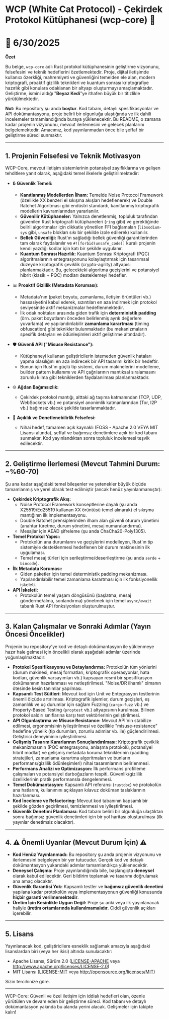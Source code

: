 # WCP (White Cat Protocol) - Çekirdek Protokol Kütüphanesi (wcp-core) 🐾

# 🔴 **6/30/2025**

**Özet**

Bu belge, `wcp-core` adlı Rust protokol kütüphanesinin geliştirme vizyonunu, felsefesini ve teknik hedeflerini özetlemektedir. Proje, dijital iletişimde kullanıcı özerkliği, mahremiyeti ve güvenliğini temelden ele alan, modern kriptografi, proaktif gizlilik teknikleri ve kuantum sonrası kriptografiye hazırlık gibi konulara odaklanan bir altyapı oluşturmayı amaçlamaktadır. Geliştirme, ismini aldığı "**Beyaz Kedi**"ye ithafen büyük bir titizlikle yürütülmektedir.

**Not:** Bu repository şu anda **boştur**. Kod tabanı, detaylı spesifikasyonlar ve API dokümantasyonu, proje belirli bir olgunluğa ulaştığında ve ilk dahili incelemeler tamamlandığında buraya yüklenecektir. Bu README, o zamana kadar projenin vizyonunu, mevcut ilerlemesini ve gelecek planlarını belgelemektedir. Amacımız, kod yayınlanmadan önce bile şeffaf bir geliştirme süreci sunmaktır.

---

## 1. Projenin Felsefesi ve Teknik Motivasyon

WCP-Core, mevcut iletişim sistemlerinin potansiyel zayıflıklarına ve gelişen tehditlere yanıt olarak, aşağıdaki temel ilkelerle geliştirilmektedir:

*   🔒 **Güvenlik Temeli:**
    *   **Kanıtlanmış Modellerden İlham:** Temelde Noise Protocol Framework (özellikle XX benzeri el sıkışma akışları hedeflenerek) ve Double Ratchet Algoritması gibi endüstri standardı, kanıtlanmış kriptografik modellerin kavramlarından yararlanılır.
    *   **Güvenilir Kütüphaneler:** Yalnızca denetlenmiş, topluluk tarafından güvenilen Rust kriptografi kütüphaneleri (`ring` gibi) ve gerektiğinde belirli algoritmalar için dikkatle yönetilen FFI bağlamaları (`libsodium-sys` gibi, `unsafe` blokları sıkı bir şekilde izole edilerek) kullanılır.
    *   **Bellek Güvenliği:** Rust'ın sağladığı bellek güvenliği garantilerinden tam olarak faydalanılır ve `#![forbid(unsafe_code)]` kuralı projenin kendi yazdığı kodlar için katı bir şekilde uygulanır.
    *   **Kuantum Sonrası Hazırlık:** Kuantum Sonrası Kriptografi (PQC) algoritmalarının entegrasyonunu kolaylaştırmak için tasarımsal düzeyde kriptografik çeviklik (crypto-agility) altyapısı planlanmaktadır. Bu, gelecekteki algoritma geçişlerini ve potansiyel hibrit (klasik + PQC) modları desteklemeyi hedefler.

*   📊 **Proaktif Gizlilik (Metadata Koruması):**
    *   Metadata'nın (paket boyutu, zamanlama, iletişim örüntüleri vb.) hassasiyetini kabul ederek, sızıntıları en aza indirmek için protokol seviyesinde aktif mekanizmalar hedeflenmektedir.
    *   İlk odak noktaları arasında giden trafik için **deterministik padding** (örn. paket boyutlarını önceden belirlenmiş ayrık değerlere yuvarlama) ve yapılandırılabilir **zamanlama karartması** (timing obfuscation) gibi teknikler bulunmaktadır (bu mekanizmaların spesifik detayları ve ödünleşimleri aktif geliştirme altındadır).

*   🛡️ **Güvenli API ("Misuse Resistance"):**
    *   Kütüphaneyi kullanan geliştiricilerin istemeden güvenlik hataları yapma olasılığını en aza indirecek bir API tasarımı kritik bir hedeftir.
    *   Bunun için Rust'ın güçlü tip sistemi, durum makinelerini modelleme, builder pattern kullanımı ve API çağrılarının mantıksal sıralamasını zorunlu kılma gibi tekniklerden faydalanılması planlanmaktadır.

*   🌐 **Ağdan Bağımsızlık:**
    *   Çekirdek protokol mantığı, alttaki ağ taşıma katmanından (TCP, UDP, WebSockets vb.) ve potansiyel anonimlik katmanlarından (Tor, I2P vb.) bağımsız olacak şekilde tasarlanmaktadır.

*   📖 **Açıklık ve Denetlenebilirlik Felsefesi:**
    *   Nihai hedef, tamamen açık kaynaklı (FOSS - Apache 2.0 VEYA MIT Lisansı altında), şeffaf ve bağımsız denetimlere açık bir kod tabanı sunmaktır. Kod yayınlandıktan sonra topluluk incelemesi teşvik edilecektir.

---

## 2. Geliştirme İlerlemesi (Mevcut Tahmini Durum: ~%60-70)

Şu ana kadar aşağıdaki temel bileşenler ve yetenekler büyük ölçüde tamamlanmış ve yerel olarak test edilmiştir (ancak henüz yayınlanmamıştır):

*   **Çekirdek Kriptografik Akış:**
    *   Noise Protocol Framework konseptlerine dayalı (şu anda X25519/Ed25519 kullanan XX örüntüsü temel alınarak) el sıkışma mantığının ilk implementasyonu.
    *   Double Ratchet prensiplerinden ilham alan güvenli oturum yönetimi (anahtar türetme, durum yönetimi, mesaj numaralandırma).
    *   Mesajlar için AEAD şifreleme (şu anda ChaCha20-Poly1305).
*   **Temel Protokol Yapısı:**
    *   Protokolün ana durumlarını ve geçişlerini modelleyen, Rust'ın tip sistemiyle desteklenmesi hedeflenen bir durum makinesinin ilk uygulaması.
    *   Temel mesaj türleri için serileştirme/deserileştirme (şu anda `serde` + `bincode`).
*   **İlk Metadata Koruması:**
    *   Giden paketler için temel deterministik padding mekanizması.
    *   Yapılandırılabilir temel zamanlama karartması için ilk fonksiyonellik iskeleti.
*   **API İskeleti:**
    *   Protokolün temel yaşam döngüsünü (başlatma, mesaj gönderme/alma, sonlandırma) yönetmek için temel `async/await` tabanlı Rust API fonksiyonları oluşturulmuştur.

---

## 3. Kalan Çalışmalar ve Sonraki Adımlar (Yayın Öncesi Öncelikler)

Projenin bu repository'ye kod ve detaylı dokümantasyon ile yüklenmeye hazır hale gelmesi için öncelikli olarak aşağıdaki adımlar üzerinde yoğunlaşılmaktadır:

*   **Protokol Spesifikasyonu ve Detaylandırma:** Protokolün tüm yönlerini (durum makinesi, mesaj formatları, kriptografik operasyonlar, hata kodları, güvenlik varsayımları vb.) kapsayan resmi bir spesifikasyon dokümanının hazırlanması ve netleştirilmesi. "Noise/DR ilhamlı" olmanın ötesinde kesin tanımlar yapılması.
*   **Kapsamlı Test Süitleri:** Mevcut kod için Unit ve Entegrasyon testlerinin önemli ölçüde artırılması. Kriptografik işlemler, durum geçişleri, eş zamanlılık ve uç durumlar için sağlam Fuzzing (`cargo-fuzz` vb.) ve Property-Based Testing (`proptest` vb.) altyapısının kurulması. Bilinen protokol saldırı sınıflarına karşı test vektörlerinin geliştirilmesi.
*   **API Olgunlaştırma ve Misuse Resistance:** Mevcut API'nin stabilize edilmesi, ergonomisinin iyileştirilmesi ve özellikle "misuse-resistance" hedefine yönelik (tip durumları, zorunlu adımlar vb. ile) güçlendirilmesi. Geliştirici deneyiminin iyileştirilmesi.
*   **Gelişmiş Tasarım Kararlarının Sonuçlandırılması:** Kriptografik çeviklik mekanizmasının (PQC entegrasyonu, anlaşma protokolü, potansiyel hibrit modlar) ve gelişmiş metadata koruma tekniklerinin (padding stratejileri, zamanlama karartma algoritmaları ve bunların performans/gizlilik ödünleşimleri) nihai tasarımlarının belirlenmesi.
*   **Performans Analizi ve Optimizasyon:** İlk performans profilleme çalışmaları ve potansiyel darboğazların tespiti. Güvenlik/gizlilik özelliklerinin pratik performansla dengelenmesi.
*   **Temel Dokümantasyon:** Kapsamlı API referansı (`rustdoc`) ve protokolün ana hatlarını, kullanımını açıklayan kılavuz doküman taslaklarının hazırlanması.
*   **Kod İnceleme ve Refactoring:** Mevcut kod tabanının kapsamlı bir şekilde gözden geçirilmesi, temizlenmesi ve iyileştirilmesi.
*   **Güvenlik Denetimi Planlaması:** Kod tabanı belirli bir olgunluğa ulaştıktan sonra bağımsız güvenlik denetimleri için bir yol haritası oluşturulması (ilk yayınlar denetimsiz olacaktır).

---

## 4. ⚠️ Önemli Uyarılar (Mevcut Durum İçin) ⚠️

*   **Kod Henüz Yayınlanmadı:** Bu repository şu anda projenin vizyonunu ve ilerlemesini belgeleyen bir yer tutucudur. Gerçek kod ve detaylı dokümantasyon yukarıdaki adımlar tamamlandıkça yüklenecektir.
*   **Deneysel Çalışma:** Proje yayınlandığında bile, başlangıçta **deneysel** olarak kabul edilecektir. Geri bildirim toplamak ve tasarımı doğrulamak ana amaç olacaktır.
*   **Güvenlik Garantisi Yok:** Kapsamlı testler ve **bağımsız güvenlik denetimi** yapılana kadar protokolün veya implementasyonun güvenliği konusunda **hiçbir garanti verilmemektedir**.
*   **Üretim İçin Kesinlikle Uygun Değil:** Proje şu anki veya ilk yayınlanacak haliyle **üretim ortamlarında kullanılmamalıdır**. Ciddi güvenlik açıkları içerebilir.

---

## 5. Lisans

Yayınlanacak kod, geliştiricilere esneklik sağlamak amacıyla aşağıdaki lisanslardan biri (veya her ikisi) altında sunulacaktır:

*   Apache Lisansı, Sürüm 2.0 ([LICENSE-APACHE](LICENSE-APACHE) veya http://www.apache.org/licenses/LICENSE-2.0)
*   MIT Lisansı ([LICENSE-MIT](LICENSE-MIT) veya http://opensource.org/licenses/MIT)

Sizin tercihinize göre.

---

WCP-Core: Güvenli ve özel iletişim için iddialı hedefleri olan, özenle yürütülen ve devam eden bir geliştirme süreci. Kod tabanı ve detaylı dokümantasyon yakında bu alanda yerini alacak. Gelişmeler için takipte kalın!
